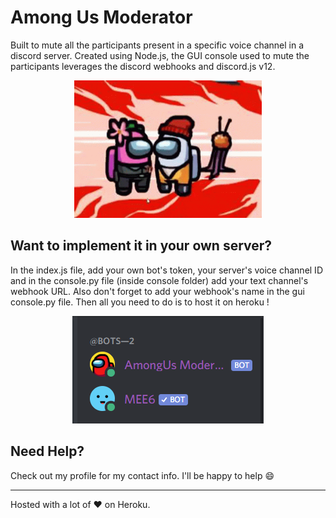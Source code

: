# Among Us Moderator
Built to mute all the participants present in a specific voice channel in a discord server. Created using Node.js, the GUI console used to mute the participants leverages the discord webhooks and discord.js v12.

<div align="center">
  <img  width="300" height ="220" src="imposter.gif">
</div>

## Want to implement it in your own server?
In the index.js file, add your own bot's token, your server's voice channel ID and in the console.py file (inside console folder) add your text channel's webhook URL. Also don't forget to add your webhook's name in the gui console.py file. Then all you need to do is to host it on heroku !

<div align="center">
  <img src="online.PNG">
</div>

## Need Help?
Check out my profile for my contact info. I'll be happy to help :smile:

----------------------
Hosted with a lot of :heart: on Heroku.
